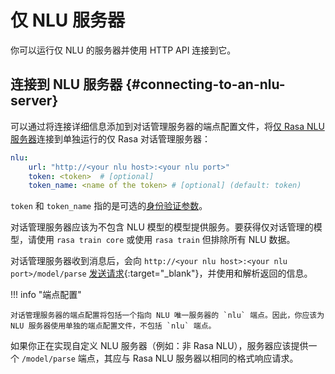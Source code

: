 # 仅 NLU 服务器

你可以运行仅 NLU 的服务器并使用 HTTP API 连接到它。

## 连接到 NLU 服务器 {#connecting-to-an-nlu-server}

可以通过将连接详细信息添加到对话管理服务器的端点配置文件，将[仅 Rasa NLU 服务器](nlu-only.md#running-an-nlu-server)连接到单独运行的仅 Rasa 对话管理服务器：

```yaml title="endpoints.yml"
nlu:
    url: "http://<your nlu host>:<your nlu port>"
    token: <token>  # [optional]
    token_name: <name of the token> # [optional] (default: token)
```

`token` 和 `token_name` 指的是可选的[身份验证参数](https://rasa.leovan.tech/http-api#token-based-auth)。

对话管理服务器应该为不包含 NLU 模型的模型提供服务。要获得仅对话管理的模型，请使用 `rasa train core` 或使用 `rasa train` 但排除所有 NLU 数据。

对话管理服务器收到消息后，会向 `http://<your nlu host>:<your nlu port>/model/parse` [发送请求](https://rasa.leovan.tech/http-api#operation/parseModelMessage){:target="_blank"}，并使用和解析返回的信息。

!!! info "端点配置"

    对话管理服务器的端点配置将包括一个指向 NLU 唯一服务器的 `nlu` 端点。因此，你应该为 NLU 服务器使用单独的端点配置文件，不包括 `nlu` 端点。

如果你正在实现自定义 NLU 服务器（例如：非 Rasa NLU），服务器应该提供一个 `/model/parse` 端点，其应与 Rasa NLU 服务器以相同的格式响应请求。
